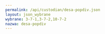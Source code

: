 ```yaml
---
permalink: /api/custodian/desa-popdiv.json
layout: json_wybrane
wybrane: 3-7-1,3-7-2,10-7-2
nazwa: desa-popdiv
---
```

